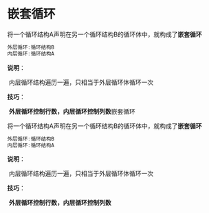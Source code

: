 # 嵌套循环

将一个循环结构A声明在另一个循环结构B的循环体中，就构成了**嵌套循环**

```java
外层循环:循环结构B
内层循环:循环结构A
```

**说明**：

​	内层循环结构遍历一遍，只相当于外层循环体循环一次

**技巧**：

​	**外层循环控制行数，内层循环控制列数**嵌套循环

将一个循环结构A声明在另一个循环结构B的循环体中，就构成了**嵌套循环**

```java
外层循环:循环结构B
内层循环:循环结构A
```

**说明**：

​	内层循环结构遍历一遍，只相当于外层循环体循环一次

**技巧**：

​	**外层循环控制行数，内层循环控制列数**